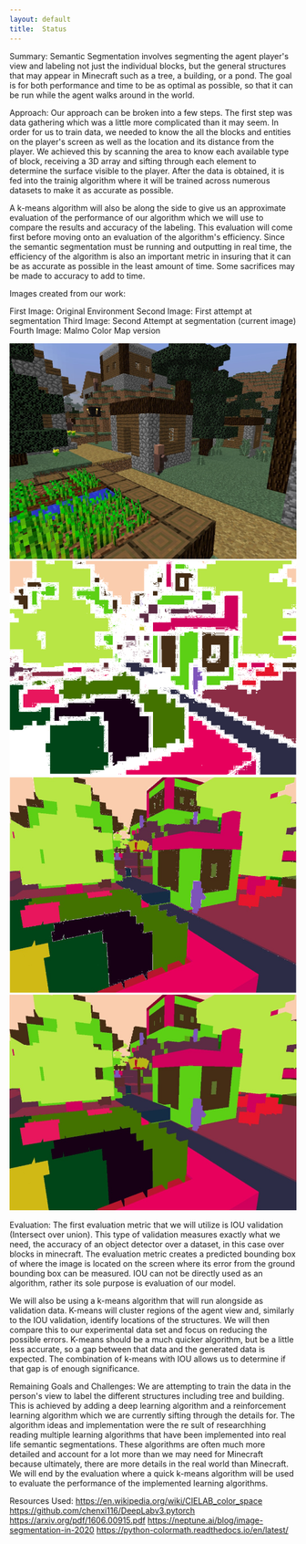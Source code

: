 ```yaml
---
layout: default
title:  Status
---
```


Summary:
Semantic Segmentation involves segmenting the agent player's view and labeling not just the individual blocks, but the
general structures that may appear in Minecraft such as a tree, a building, or a pond. The goal is for both performance
and time to be as optimal as possible, so that it can be run while the agent walks around in the world.

Approach:
Our approach can be broken into a few steps. The first step was data gathering which was a little more complicated than it
may seem. In order for us to train data, we needed to know the all the blocks and entities on the player's screen as well as
the location and its distance from the player. We achieved this by scanning the area to know each available type of block,
receiving a 3D array and sifting through each element to determine the surface visible to the player. After the data is obtained,
it is fed into the trainig algorithm where it will be trained across numerous datasets to make it as accurate as possible. 

A k-means algorithm will also be along the side to give us an approximate evaluation of the performance of our algorithm 
which we will use to compare the results and accuracy of the labeling. This evaluation will come first before moving onto
an evaluation of the algorithm's efficiency. Since the semantic segmentation must be running and outputting in real time,
the efficiency of the algorithm is also an important metric in insuring that it can be as accurate as possible in the least
amount of time. Some sacrifices may be made to accuracy to add to time.

Images created from our work:

First Image: Original Environment
Second Image: First attempt at segmentation
Third Image: Second Attempt at segmentation (current image)
Fourth Image: Malmo Color Map version

![alt text](images/gen1.png)
![alt text](images/gen2.png)
![alt text](images/gen3.png)
![alt text](images/gen4.png)


Evaluation: The first evaluation metric that we will utilize is IOU validation (Intersect over union). This type of validation measures
exactly what we need, the accuracy of an object detector over a dataset, in this case over blocks in minecraft. The evaluation
metric creates a predicted bounding box of where the image is located on the screen where its error from the ground bounding
box can be measured. IOU can not be directly used as an algorithm, rather its sole purpose is evaluation of our model. 

We will also be using a k-means algorithm that will run alongside as validation data. K-means will cluster regions of the agent view and,
similarly to the IOU validation, identify locations of the structures. We will then compare this to our experimental data
set and focus on reducing the possible errors. K-means should be a much quicker algorithm, but be a little less accurate,
so a gap between that data and the generated data is expected. The combination of k-means with IOU allows us to determine if
that gap is of enough significance.

Remaining Goals and Challenges:
We are attempting to train the data in the person's view to label the different structures including tree and building. This is
achieved by adding a deep learning algorithm and a reinforcement learning algorithm which we are currently sifting through 
the details for. The algorithm ideas and implementation were the re sult of researchhing reading multiple learning algorithms that
have been implemented into real life semantic segmentations. These algorithms are often much more detailed and account for a lot
more than we may need for Minecraft because ultimately, there are more details in the real world than Minecraft. We will end by 
the evaluation where a quick k-means algorithm will be used to evaluate the performance of the implemented learning algorithms.

Resources Used:
https://en.wikipedia.org/wiki/CIELAB_color_space
https://github.com/chenxi116/DeepLabv3.pytorch
https://arxiv.org/pdf/1606.00915.pdf
https://neptune.ai/blog/image-segmentation-in-2020
https://python-colormath.readthedocs.io/en/latest/


